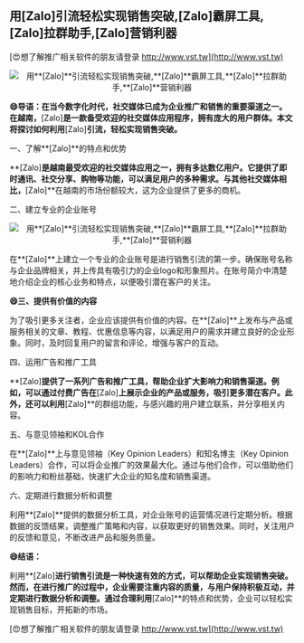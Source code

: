 ## **用**[Zalo]**引流轻松实现销售突破,**[Zalo]**霸屏工具,**[Zalo]**拉群助手,**[Zalo]**营销利器**

[😍想了解推广相关软件的朋友请登录 http://www.vst.tw](http://www.vst.tw)

 <center><img src="https://vst.tw/MP4/tuiguang/png/0.png" alt="用**[Zalo]**引流轻松实现销售突破,**[Zalo]**霸屏工具,**[Zalo]**拉群助手,**[Zalo]**营销利器"></center>

**😄导语：在当今数字化时代，社交媒体已成为企业推广和销售的重要渠道之一。在越南，**[Zalo]**是一款备受欢迎的社交媒体应用程序，拥有庞大的用户群体。本文将探讨如何利用**[Zalo]**引流，轻松实现销售突破。**

一、了解**[Zalo]**的特点和优势

**[Zalo]**是越南最受欢迎的社交媒体应用之一，拥有多达数亿用户。它提供了即时通讯、社交分享、购物等功能，可以满足用户的多种需求。与其他社交媒体相比，**[Zalo]**在越南的市场份额较大，这为企业提供了更多的商机。

二、建立专业的企业账号

 <center><img src="https://vst.tw/MP4/tuiguang/png/7.png" alt="用**[Zalo]**引流轻松实现销售突破,**[Zalo]**霸屏工具,**[Zalo]**拉群助手,**[Zalo]**营销利器"></center>

在**[Zalo]**上建立一个专业的企业账号是进行销售引流的第一步。确保账号名称与企业品牌相关，并上传具有吸引力的企业logo和形象照片。在账号简介中清楚地介绍企业的核心业务和特点，以便吸引潜在客户的关注。

**😄三、提供有价值的内容**

为了吸引更多关注者，企业应该提供有价值的内容。在**[Zalo]**上发布与产品或服务相关的文章、教程、优惠信息等内容，以满足用户的需求并建立良好的企业形象。同时，及时回复用户的留言和评论，增强与客户的互动。

四、运用广告和推广工具

**[Zalo]**提供了一系列广告和推广工具，帮助企业扩大影响力和销售渠道。例如，可以通过付费广告在**[Zalo]**上展示企业的产品或服务，吸引更多潜在客户。此外，还可以利用**[Zalo]**的群组功能，与感兴趣的用户建立联系，并分享相关内容。

五、与意见领袖和KOL合作

在**[Zalo]**上与意见领袖（Key Opinion Leaders）和知名博主（Key Opinion Leaders）合作，可以将企业推广的效果最大化。通过与他们合作，可以借助他们的影响力和粉丝基础，快速扩大企业的知名度和销售渠道。

六、定期进行数据分析和调整

利用**[Zalo]**提供的数据分析工具，对企业账号的运营情况进行定期分析。根据数据的反馈结果，调整推广策略和内容，以获取更好的销售效果。同时，关注用户的反馈和意见，不断改进产品和服务质量。

**😄结语：**

利用**[Zalo]**进行销售引流是一种快速有效的方式，可以帮助企业实现销售突破。然而，在进行推广的过程中，企业需要注重内容的质量，与用户保持积极互动，并定期进行数据分析和调整。通过合理利用**[Zalo]**的特点和优势，企业可以轻松实现销售目标，开拓新的市场。

[😍想了解推广相关软件的朋友请登录 http://www.vst.tw](http://www.vst.tw)




